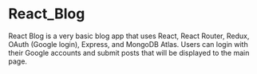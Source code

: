 # React_Blog
React Blog is a very basic blog app that uses React, React Router, Redux, OAuth (Google login), Express, and MongoDB Atlas. Users can login with their Google accounts and submit posts that will be displayed to the main page.
